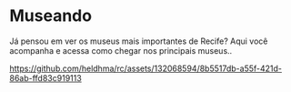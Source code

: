 # Museando 
Já pensou em ver os museus mais importantes de Recife? 
Aqui você acompanha e acessa como chegar nos principais museus..

https://github.com/heldhma/rc/assets/132068594/8b5517db-a55f-421d-86ab-ffd83c919113

